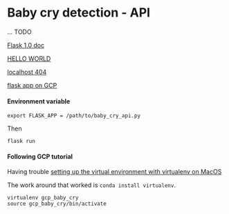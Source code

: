 # Baby cry detection - API

... TODO

[Flask 1.0 doc](http://flask.pocoo.org/docs/1.0/)

[HELLO WORLD](http://flask.pocoo.org/docs/1.0/quickstart/#a-minimal-application)

[localhost 404](https://stackoverflow.com/questions/46127005/why-does-localhost5000-not-work-in-flask?rq=1)

[flask app on GCP](https://cloud.google.com/appengine/docs/standard/python/getting-started/python-standard-env)

#### Environment variable
```
export FLASK_APP = /path/to/baby_cry_api.py
```

Then

```
flask run
```

#### Following GCP tutorial

Having trouble [setting up the virtual environment with virtualenv on MacOS](https://github.com/conda/conda/issues/1367)

The work around that worked is `conda install virtualenv`.

```
virtualenv gcp_baby_cry
source gcp_baby_cry/bin/activate
```
